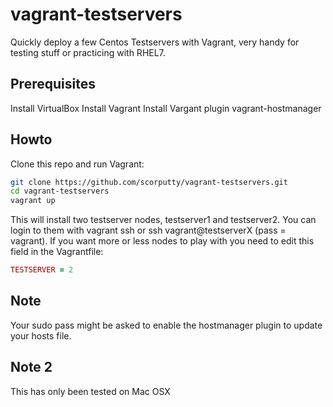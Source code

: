 # vagrant-testservers
Quickly deploy a few Centos Testservers with Vagrant, very handy for testing stuff or practicing with RHEL7.
## Prerequisites
Install VirtualBox
Install Vagrant
Install Vargant plugin vagrant-hostmanager
## Howto
Clone this repo and run Vagrant:
```sh
git clone https://github.com/scorputty/vagrant-testservers.git
cd vagrant-testservers
vagrant up
```
This will install two testserver nodes, testserver1 and testserver2. You can login to them with vagrant ssh or ssh vagrant@testserverX (pass = vagrant).
If you want more or less nodes to play with you need to edit this field in the Vagrantfile:
```ruby
TESTSERVER = 2
```
## Note
Your sudo pass might be asked to enable the hostmanager plugin to update your hosts file.
## Note 2
This has only been tested on Mac OSX
